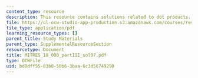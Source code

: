 ```yaml
---
content_type: resource
description: This resource contains solutions related to dot products.
file: https://ol-ocw-studio-app-production.s3.amazonaws.com/courses/res-18-008-calculus-revisited-complex-variables-differential-equations-and-linear-algebra-fall-2011/bd0dff5503b850b63baa6c3d56749290_MITRES_18_008_partIII_sol07.pdf
file_type: application/pdf
learning_resource_types: []
parent_title: Study Materials
parent_type: SupplementalResourceSection
resourcetype: Document
title: MITRES_18_008_partIII_sol07.pdf
type: OCWFile
uid: bd0dff55-03b8-50b6-3baa-6c3d56749290
---
```

